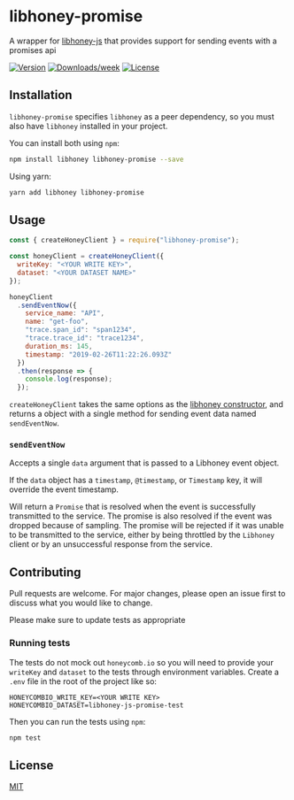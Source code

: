 # libhoney-promise

A wrapper for [libhoney-js](https://github.com/honeycombio/libhoney-js) that provides support for sending events with a promises api

[![Version](https://img.shields.io/npm/v/libhoney-promise.svg)](https://npmjs.org/package/libhoney-promise)
[![Downloads/week](https://img.shields.io/npm/dw/libhoney-promise.svg)](https://npmjs.org/package/libhoney-promise)
[![License](https://img.shields.io/npm/l/libhoney-promise.svg)](https://github.com/ericallam/libhoney-js-promise/blob/master/package.json)

## Installation

`libhoney-promise` specifies `libhoney` as a peer dependency, so you must also have `libhoney` installed in your project.

You can install both using `npm`:

```bash
npm install libhoney libhoney-promise --save
```

Using yarn:

```bash
yarn add libhoney libhoney-promise
```

## Usage

```javascript
const { createHoneyClient } = require("libhoney-promise");

const honeyClient = createHoneyClient({
  writeKey: "<YOUR WRITE KEY>",
  dataset: "<YOUR DATASET NAME>"
});

honeyClient
  .sendEventNow({
    service_name: "API",
    name: "get-foo",
    "trace.span_id": "span1234",
    "trace.trace_id": "trace1234",
    duration_ms: 145,
    timestamp: "2019-02-26T11:22:26.093Z"
  })
  .then(response => {
    console.log(response);
  });
```

`createHoneyClient` takes the same options as the [libhoney constructor](https://github.com/honeycombio/libhoney-js/blob/master/src/libhoney.js#L94), and returns a object with a single method for sending event data named `sendEventNow`.

### `sendEventNow`

Accepts a single `data` argument that is passed to a Libhoney event object.

If the `data` object has a `timestamp`, `@timestamp`, or `Timestamp` key, it will override the event timestamp.

Will return a `Promise` that is resolved when the event is successfully transmitted to the service. The promise is also resolved if the event was dropped because of sampling. The promise will be rejected if it was unable to be transmitted to the service, either by being throttled by the `Libhoney` client or by an unsuccessful response from the service.

## Contributing

Pull requests are welcome. For major changes, please open an issue first to discuss what you would like to change.

Please make sure to update tests as appropriate

### Running tests

The tests do not mock out `honeycomb.io` so you will need to provide your `writeKey` and `dataset` to the tests through environment variables. Create a `.env` file in the root of the project like so:

```
HONEYCOMBIO_WRITE_KEY=<YOUR WRITE KEY>
HONEYCOMBIO_DATASET=libhoney-js-promise-test
```

Then you can run the tests using `npm`:

```bash
npm test
```

## License

[MIT](https://choosealicense.com/licenses/mit/)
